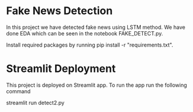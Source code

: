 
# Fake News Detection

In this project we have detected fake news using LSTM method. We have done EDA which can be seen in the notebook FAKE_DETECT.py.

Install required packages by running pip install -r "requirements.txt".

# Streamlit Deployment

This project is deployed on Streamlit app. To run the app run the following command

streamlit run detect2.py
